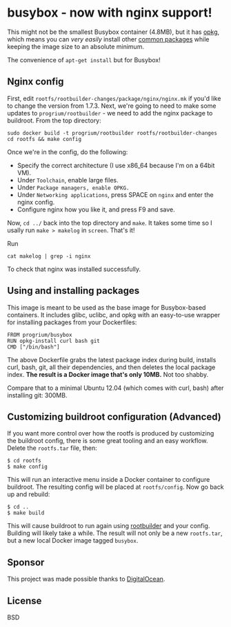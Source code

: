 # busybox - now with nginx support!

This might not be the smallest Busybox container (4.8MB), but it has [opkg](http://wiki.openwrt.org/doc/techref/opkg), which means you can *very easily* install other [common packages](http://downloads.openwrt.org/snapshots/trunk/x86_64/packages/) while keeping the image size to an absolute minimum.

The convenience of `apt-get install` but for Busybox!

## Nginx config

First, edit `rootfs/rootbuilder-changes/package/nginx/nginx.mk` if you'd like to change the version from 1.7.3.
Next, we're going to need to make some updates to `progrium/rootbuilder` - we need to add the nginx package to buildroot. From the top directory:

    sudo docker build -t progrium/rootbuilder rootfs/rootbuilder-changes
    cd rootfs && make config

Once we're in the config, do the following: 
* Specify the correct architecture (I use x86_64 because I'm on a 64bit VM).
* Under `Toolchain`, enable large files.
* Under `Package managers, enable OPKG.`
* Under `Networking applications`, press SPACE on `nginx` and enter the nginx config.
* Configure nginx how you like it, and press F9 and save.

Now, `cd ../` back into the top directory and `make`. It takes some time so I usally run `make > makelog` in `screen`.
That's it!

Run

    cat makelog | grep -i nginx

To check that nginx was installed successfully.

## Using and installing packages

This image is meant to be used as the base image for Busybox-based containers. It includes glibc, uclibc, and opkg with an easy-to-use wrapper for installing packages from your Dockerfiles:

	FROM progrium/busybox
	RUN opkg-install curl bash git
	CMD ["/bin/bash"]

The above Dockerfile grabs the latest package index during build, installs curl, bash, git, all their dependencies, and then deletes the local package index. **The result is a Docker image that's only 10MB.** Not too shabby.

Compare that to a minimal Ubuntu 12.04 (which comes with curl, bash) after installing git: 300MB. 

## Customizing buildroot configuration (Advanced)

If you want more control over how the rootfs is produced by customizing the buildroot config, there is some great tooling and an easy workflow. Delete the `rootfs.tar` file, then:

	$ cd rootfs
	$ make config

This will run an interactive menu inside a Docker container to configure buildroot. The resulting config will be placed at `rootfs/config`. Now go back up and rebuild:

	$ cd ..
	$ make build

This will cause buildroot to run again using [rootbuilder](https://github.com/progrium/rootbuilder) and your config. Building will likely take a while. The result will not only be a new `rootfs.tar`, but a new local Docker image tagged `busybox`. 

## Sponsor

This project was made possible thanks to [DigitalOcean](http://digitalocean.com).

## License

BSD
